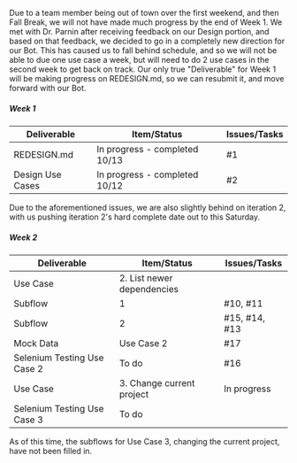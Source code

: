 Due to a team member being out of town over the first weekend, and then Fall Break, we will not have made much progress by the end of Week 1. We met with Dr. Parnin after receiving feedback on our Design portion, and based on that feedback, we decided to go in a completely new direction for our Bot. This has caused us to fall behind schedule, and so we will not be able to due one use case a week, but will need to do 2 use cases in the second week to get back on track. Our only true "Deliverable" for Week 1 will be making progress on REDESIGN.md, so we can resubmit it, and move forward with our Bot.

##### Week 1

| Deliverable   | Item/Status   |  Issues/Tasks
| ------------- | ------------  |  ------------
| REDESIGN.md      | In progress - completed 10/13          | #1
| Design Use Cases | In progress - completed 10/12 | #2


Due to the aforementioned issues, we are also slightly behind on iteration 2, with us pushing iteration 2's hard complete date out to this Saturday. 
##### Week 2

| Deliverable   | Item/Status   |  Issues/Tasks
| ------------- | ------------  |  ------------
| Use Case      | 2. List newer dependencies          | 
| Subflow | 1 | #10, #11
| Subflow | 2 | #15, #14, #13
| Mock Data | Use Case 2 | #17
| Selenium Testing Use Case 2| To do | #16
| Use Case | 3. Change current project | In progress
| Selenium Testing Use Case 3 | To do | 

As of this time, the subflows for Use Case 3, changing the current project, have not been filled in.
